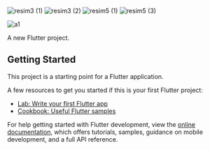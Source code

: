 

![resim3 (1)](https://user-images.githubusercontent.com/95686166/225268869-72ef2271-dc04-4037-8e52-c9a7d890fd27.jpg)
![resim3 (2)](https://user-images.githubusercontent.com/95686166/225268889-3c2efbd4-f88d-4914-856a-9b5a1db0863e.jpg)
![resim5 (1)](https://user-images.githubusercontent.com/95686166/225269766-614356e7-8f7f-4dc8-a018-eb1623247cf6.jpg)
![resim5 (3)](https://user-images.githubusercontent.com/95686166/225269770-1fa31460-d204-4da0-9aab-5a088309e0ed.jpg)

![a1](https://user-images.githubusercontent.com/95686166/225270696-e59cc72d-ba72-4021-a125-b87d486e4a54.jpg)


A new Flutter project.

## Getting Started

This project is a starting point for a Flutter application.

A few resources to get you started if this is your first Flutter project:

- [Lab: Write your first Flutter app](https://docs.flutter.dev/get-started/codelab)
- [Cookbook: Useful Flutter samples](https://docs.flutter.dev/cookbook)

For help getting started with Flutter development, view the
[online documentation](https://docs.flutter.dev/), which offers tutorials,
samples, guidance on mobile development, and a full API reference.



